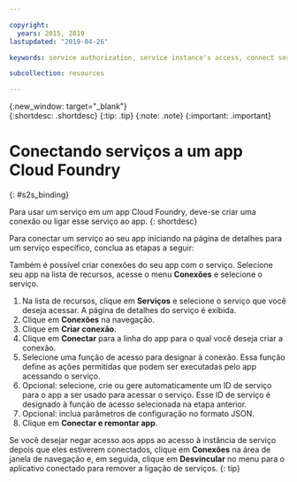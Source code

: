 ```yaml
---

copyright:
  years: 2015, 2019
lastupdated: "2019-04-26"

keywords: service authorization, service instance's access, connect service to app

subcollection: resources

---
```


{:new_window: target="_blank"}  
{:shortdesc: .shortdesc}
{:tip: .tip}
{:note: .note}
{:important: .important}

# Conectando serviços a um app Cloud Foundry
{: #s2s_binding}

Para usar um serviço em um app Cloud Foundry, deve-se criar uma conexão ou ligar esse serviço ao app.
{: shortdesc}

Para conectar um serviço ao seu app iniciando na página de detalhes para um serviço específico, conclua as etapas a seguir:

Também é possível criar conexões do seu app com o serviço. Selecione seu app na lista de recursos, acesse o menu **Conexões** e selecione o serviço.

1. Na lista de recursos, clique em **Serviços** e selecione o serviço que você deseja acessar. A página de detalhes do serviço é exibida.
2. Clique em **Conexões** na navegação.
3. Clique em **Criar conexão**.
4. Clique em **Conectar** para a linha do app para o qual você deseja criar a conexão.
5. Selecione uma função de acesso para designar à conexão. Essa função define as ações permitidas que podem ser executadas pelo app acessando o serviço.
6. Opcional: selecione, crie ou gere automaticamente um ID de serviço para o app a ser usado para acessar o serviço. Esse ID de serviço é designado à função de acesso selecionada na etapa anterior.
7. Opcional: inclua parâmetros de configuração no formato JSON.
8. Clique em **Conectar e remontar app**.

Se você desejar negar acesso aos apps ao acesso à instância de serviço depois que eles estiverem conectados, clique em **Conexões** na área de janela de navegação e, em seguida, clique em **Desvincular** no menu para o aplicativo conectado para remover a ligação de serviços.
{: tip}
